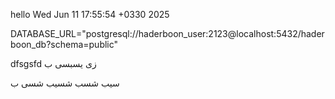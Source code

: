 hello Wed Jun 11 17:55:54 +0330 2025

DATABASE_URL="postgresql://haderboon_user:2123@localhost:5432/haderboon_db?schema=public"


  
  dfsgsfd
  زی
  یسبسی
  ب

  سیب
  شسب
  شسیب
  شسی
  ب